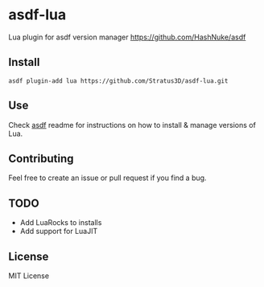 # asdf-lua
 Lua plugin for asdf version manager https://github.com/HashNuke/asdf

## Install

```
asdf plugin-add lua https://github.com/Stratus3D/asdf-lua.git
```

## Use

Check [asdf](https://github.com/HashNuke/asdf) readme for instructions on how to install & manage versions of Lua.

## Contributing

Feel free to create an issue or pull request if you find a bug.

## TODO

* Add LuaRocks to installs
* Add support for LuaJIT

## License
MIT License
